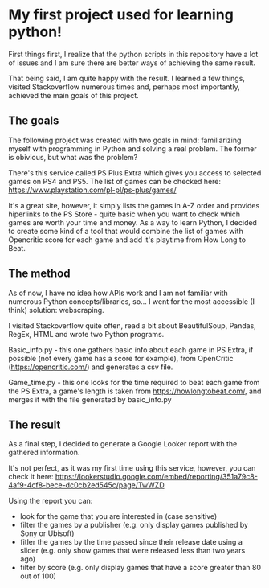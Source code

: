 # My first project used for learning python!

First things first, I realize that the python scripts in this repository have a lot of issues and I am sure there are better ways of achieving the same result. 

That being said, I am quite happy with the result. I learned a few things, visited Stackoverflow numerous times and, perhaps most importantly, achieved the main goals of this project.

## The goals

The following project was created with two goals in mind: familiarizing myself with programming in Python and solving a real problem. The former is obivious, but what was the problem?

There's this service called PS Plus Extra which gives you access to selected games on PS4 and PS5. The list of games can be checked here: https://www.playstation.com/pl-pl/ps-plus/games/

It's a great site, however, it simply lists the games in A-Z order and provides hiperlinks to the PS Store - quite basic when you want to check which games are worth your time and money. 
As a way to learn Python, I decided to create some kind of a tool that would combine the list of games with Opencritic score for each game and add it's playtime from How Long to Beat.

## The method

As of now, I have no idea how APIs work and I am not familiar with numerous Python concepts/libraries, so... I went for the most accessible (I think) solution: webscraping.

I visited Stackoverflow quite often, read a bit about BeautifulSoup, Pandas, RegEx, HTML and wrote two Python programs.

Basic_info.py - this one gathers basic info about each game in PS Extra, if possible (not every game has a score for example), from OpenCritic (https://opencritic.com/) and generates a csv file.

Game_time.py - this one looks for the time required to beat each game from the PS Extra, a game's length is taken from https://howlongtobeat.com/, and merges it with the file generated by basic_info.py

## The result

As a final step, I decided to generate a Google Looker report with the gathered information. 

It's not perfect, as it was my first time using this service, however, you can check it here:
https://lookerstudio.google.com/embed/reporting/351a79c8-4af9-4cf8-bece-dc0cb2ed545c/page/TwWZD

Using the report you can:
- look for the game that you are interested in (case sensitive)
- filter the games by a publisher (e.g. only display games published by Sony or Ubisoft)
- fitler the games by the time passed since their release date using a slider (e.g. only show games that were released less than two years ago)
- filter by score (e.g. only display games that have a score greater than 80 out of 100)


